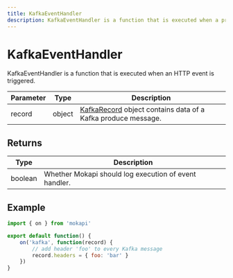 ```yaml
---
title: KafkaEventHandler
description: KafkaEventHandler is a function that is executed when a producer sends a Kafka message.
---
```

# KafkaEventHandler

KafkaEventHandler is a function that is executed when an HTTP event is triggered.

| Parameter | Type    | Description                                                                                                             |
|-----------|---------|-------------------------------------------------------------------------------------------------------------------------|
| record    | object  | [KafkaRecord](/docs/javascript-api/mokapi/eventhandler/kafkarecord.md) object contains data of a Kafka produce message. |

## Returns

| Type    | Description                                           |
|---------|-------------------------------------------------------|
| boolean | Whether Mokapi should log execution of event handler. |

## Example

```javascript
import { on } from 'mokapi'

export default function() {
    on('kafka', function(record) {
        // add header 'foo' to every Kafka message
        record.headers = { foo: 'bar' }
    })
}
```